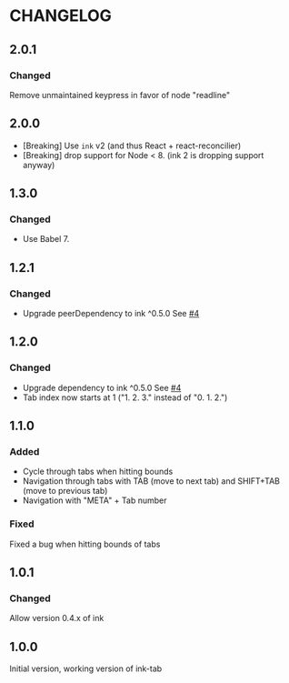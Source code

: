 # CHANGELOG

## 2.0.1

### Changed

Remove unmaintained keypress in favor of node "readline"

## 2.0.0

- [Breaking] Use `ink` v2 (and thus React + react-reconcilier)
- [Breaking] drop support for Node < 8. (ink 2 is dropping support anyway)

## 1.3.0

### Changed

- Use Babel 7.

## 1.2.1

### Changed

- Upgrade peerDependency to ink ^0.5.0 See [#4](https://github.com/jdeniau/ink-tab/pull/4)

## 1.2.0

### Changed

- Upgrade dependency to ink ^0.5.0 See [#4](https://github.com/jdeniau/ink-tab/pull/4)
- Tab index now starts at 1 ("1. 2. 3." instead of "0. 1. 2.")

## 1.1.0

### Added

- Cycle through tabs when hitting bounds
- Navigation through tabs with TAB (move to next tab) and SHIFT+TAB (move to previous tab)
- Navigation with "META" + Tab number

### Fixed

Fixed a bug when hitting bounds of tabs

## 1.0.1

### Changed

Allow version 0.4.x of ink

## 1.0.0

Initial version, working version of ink-tab

